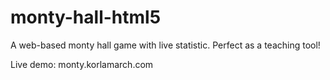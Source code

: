 # monty-hall-html5
A web-based monty hall game with live statistic. Perfect as a teaching tool!

Live demo: monty.korlamarch.com
